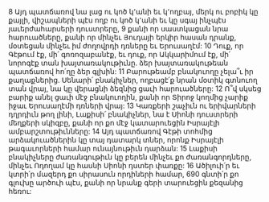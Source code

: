 8 Այդ պատճառով նա լաց ու կոծ կ՚անի եւ կ՚ողբայ,
մերկ ու բոբիկ կը քայլի,
վիշապների պէս ողբ ու կոծ կ՚անի
եւ կը սգայ ինչպէս յաւերժահարսերի դուստրերը,
9 քանի որ սաստկացան նրա հարուածները,
քանի որ մինչեւ Յուդայի երկիր հասան դրանք,
մօտեցան մինչեւ իմ ժողովրդի դռները եւ Երուսաղէմ:
10 Դուք, որ Գէթում էք, մի՛ գոռոզաբանէք,
եւ դուք, որ Ակկարիմում էք, մի՛ նորոգէք տան խայտառակութիւնը.
ձեր խայտառակութեան պատճառով հո՛ղը ձեր գլխին:
11 Բարութեամբ բնակուողը չելա՞ւ իր քաղաքներից.
Սենարի՛ բնակիչներ, ողբացէ՛ք նրան մօտիկ գտնուող տան վրայ,
նա կը վերացնի ձեզնից ցաւի հարուածները:
12 Ո՞վ սկսեց բարիք անել ցաւի մէջ բնակուողին,
քանի որ Տիրոջ կողմից չարիք իջաւ Երուսաղէմի դռների վրայ:
13 Կառքերի շաչիւն ու երիվարների դղրդիւն թող լինի,
Լաքիսի՛ բնակիչներ, նա է Սիոնի դուստրերի մեղքերի սկիզբը,
քանի որ քո մէջ կատարուեցին Իսրայէլի ամբարշտութիւնները:
14 Այդ պատճառով Գէթի տոհմից արձակուածներին կը տայ դատարկ տներ,
որոնք Իսրայէլի թագաւորների համար ունայնութիւն դարձան:
15 Լաքիսի բնակիչները ժառանգութիւն կը բերեն մինչեւ քո ժառանգորդները,
մինչեւ Ոդողամ կը հասնի Սիոնի դստեր փառքը:
16 Ածիլուի՛ր եւ կտրի՛ր մազերդ քո սիրասուն որդիների համար,
690 գնտի՛ր քո գլուխը արծուի պէս,
քանի որ նրանք գերի տարուեցին քեզանից հեռու:
